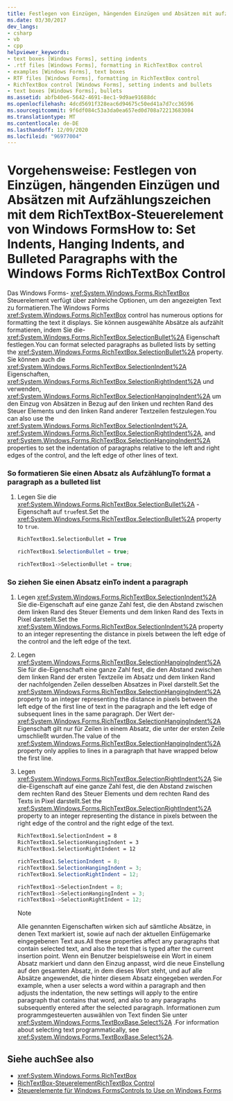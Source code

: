```yaml
---
title: Festlegen von Einzügen, hängenden Einzügen und Absätzen mit aufzählen mit dem RichTextBox-Steuerelement
ms.date: 03/30/2017
dev_langs:
- csharp
- vb
- cpp
helpviewer_keywords:
- text boxes [Windows Forms], setting indents
- .rtf files [Windows Forms], formatting in RichTextBox control
- examples [Windows Forms], text boxes
- RTF files [Windows Forms], formatting in RichTextBox control
- RichTextBox control [Windows Forms], setting indents and bullets
- text boxes [Windows Forms], bullets
ms.assetid: abfb40e6-5642-4691-8ec1-9d9ae91688dc
ms.openlocfilehash: 4dcd5691f328eac6d94675c50ed41a7d7cc36596
ms.sourcegitcommit: 9f6df084c53a3da0ea657ed0d708a72213683084
ms.translationtype: MT
ms.contentlocale: de-DE
ms.lasthandoff: 12/09/2020
ms.locfileid: "96977004"
---
```

# <a name="how-to-set-indents-hanging-indents-and-bulleted-paragraphs-with-the-windows-forms-richtextbox-control"></a><span data-ttu-id="99467-102">Vorgehensweise: Festlegen von Einzügen, hängenden Einzügen und Absätzen mit Aufzählungszeichen mit dem RichTextBox-Steuerelement von Windows Forms</span><span class="sxs-lookup"><span data-stu-id="99467-102">How to: Set Indents, Hanging Indents, and Bulleted Paragraphs with the Windows Forms RichTextBox Control</span></span>
<span data-ttu-id="99467-103">Das Windows Forms- <xref:System.Windows.Forms.RichTextBox> Steuerelement verfügt über zahlreiche Optionen, um den angezeigten Text zu formatieren.</span><span class="sxs-lookup"><span data-stu-id="99467-103">The Windows Forms <xref:System.Windows.Forms.RichTextBox> control has numerous options for formatting the text it displays.</span></span> <span data-ttu-id="99467-104">Sie können ausgewählte Absätze als aufzählt formatieren, indem Sie die- <xref:System.Windows.Forms.RichTextBox.SelectionBullet%2A> Eigenschaft festlegen.</span><span class="sxs-lookup"><span data-stu-id="99467-104">You can format selected paragraphs as bulleted lists by setting the <xref:System.Windows.Forms.RichTextBox.SelectionBullet%2A> property.</span></span> <span data-ttu-id="99467-105">Sie können auch die <xref:System.Windows.Forms.RichTextBox.SelectionIndent%2A> Eigenschaften, <xref:System.Windows.Forms.RichTextBox.SelectionRightIndent%2A> und verwenden, <xref:System.Windows.Forms.RichTextBox.SelectionHangingIndent%2A> um den Einzug von Absätzen in Bezug auf den linken und rechten Rand des Steuer Elements und den linken Rand anderer Textzeilen festzulegen.</span><span class="sxs-lookup"><span data-stu-id="99467-105">You can also use the <xref:System.Windows.Forms.RichTextBox.SelectionIndent%2A>, <xref:System.Windows.Forms.RichTextBox.SelectionRightIndent%2A>, and <xref:System.Windows.Forms.RichTextBox.SelectionHangingIndent%2A> properties to set the indentation of paragraphs relative to the left and right edges of the control, and the left edge of other lines of text.</span></span>  
  
### <a name="to-format-a-paragraph-as-a-bulleted-list"></a><span data-ttu-id="99467-106">So formatieren Sie einen Absatz als Aufzählung</span><span class="sxs-lookup"><span data-stu-id="99467-106">To format a paragraph as a bulleted list</span></span>  
  
1. <span data-ttu-id="99467-107">Legen Sie die <xref:System.Windows.Forms.RichTextBox.SelectionBullet%2A> -Eigenschaft auf `true`fest.</span><span class="sxs-lookup"><span data-stu-id="99467-107">Set the <xref:System.Windows.Forms.RichTextBox.SelectionBullet%2A> property to `true`.</span></span>  
  
    ```vb  
    RichTextBox1.SelectionBullet = True  
    ```  
  
    ```csharp  
    richTextBox1.SelectionBullet = true;  
    ```  
  
    ```cpp  
    richTextBox1->SelectionBullet = true;  
    ```  
  
### <a name="to-indent-a-paragraph"></a><span data-ttu-id="99467-108">So ziehen Sie einen Absatz ein</span><span class="sxs-lookup"><span data-stu-id="99467-108">To indent a paragraph</span></span>  
  
1. <span data-ttu-id="99467-109">Legen <xref:System.Windows.Forms.RichTextBox.SelectionIndent%2A> Sie die-Eigenschaft auf eine ganze Zahl fest, die den Abstand zwischen dem linken Rand des Steuer Elements und dem linken Rand des Texts in Pixel darstellt.</span><span class="sxs-lookup"><span data-stu-id="99467-109">Set the <xref:System.Windows.Forms.RichTextBox.SelectionIndent%2A> property to an integer representing the distance in pixels between the left edge of the control and the left edge of the text.</span></span>  
  
2. <span data-ttu-id="99467-110">Legen <xref:System.Windows.Forms.RichTextBox.SelectionHangingIndent%2A> Sie für die-Eigenschaft eine ganze Zahl fest, die den Abstand zwischen dem linken Rand der ersten Textzeile im Absatz und dem linken Rand der nachfolgenden Zeilen desselben Absatzes in Pixel darstellt.</span><span class="sxs-lookup"><span data-stu-id="99467-110">Set the <xref:System.Windows.Forms.RichTextBox.SelectionHangingIndent%2A> property to an integer representing the distance in pixels between the left edge of the first line of text in the paragraph and the left edge of subsequent lines in the same paragraph.</span></span> <span data-ttu-id="99467-111">Der Wert der- <xref:System.Windows.Forms.RichTextBox.SelectionHangingIndent%2A> Eigenschaft gilt nur für Zeilen in einem Absatz, die unter der ersten Zeile umschließt wurden.</span><span class="sxs-lookup"><span data-stu-id="99467-111">The value of the <xref:System.Windows.Forms.RichTextBox.SelectionHangingIndent%2A> property only applies to lines in a paragraph that have wrapped below the first line.</span></span>  
  
3. <span data-ttu-id="99467-112">Legen <xref:System.Windows.Forms.RichTextBox.SelectionRightIndent%2A> Sie die-Eigenschaft auf eine ganze Zahl fest, die den Abstand zwischen dem rechten Rand des Steuer Elements und dem rechten Rand des Texts in Pixel darstellt.</span><span class="sxs-lookup"><span data-stu-id="99467-112">Set the <xref:System.Windows.Forms.RichTextBox.SelectionRightIndent%2A> property to an integer representing the distance in pixels between the right edge of the control and the right edge of the text.</span></span>  
  
    ```vb  
    RichTextBox1.SelectionIndent = 8  
    RichTextBox1.SelectionHangingIndent = 3  
    RichTextBox1.SelectionRightIndent = 12  
    ```  
  
    ```csharp  
    richTextBox1.SelectionIndent = 8;  
    richTextBox1.SelectionHangingIndent = 3;  
    richTextBox1.SelectionRightIndent = 12;  
    ```  
  
    ```cpp  
    richTextBox1->SelectionIndent = 8;  
    richTextBox1->SelectionHangingIndent = 3;  
    richTextBox1->SelectionRightIndent = 12;  
    ```  
  
    > [!NOTE]
    > <span data-ttu-id="99467-113">Alle genannten Eigenschaften wirken sich auf sämtliche Absätze, in denen Text markiert ist, sowie auf nach der aktuellen Einfügemarke eingegebenen Text aus.</span><span class="sxs-lookup"><span data-stu-id="99467-113">All these properties affect any paragraphs that contain selected text, and also the text that is typed after the current insertion point.</span></span> <span data-ttu-id="99467-114">Wenn ein Benutzer beispielsweise ein Wort in einem Absatz markiert und dann den Einzug anpasst, wird die neue Einstellung auf den gesamten Absatz, in dem dieses Wort steht, und auf alle Absätze angewendet, die hinter diesem Absatz eingegeben werden.</span><span class="sxs-lookup"><span data-stu-id="99467-114">For example, when a user selects a word within a paragraph and then adjusts the indentation, the new settings will apply to the entire paragraph that contains that word, and also to any paragraphs subsequently entered after the selected paragraph.</span></span> <span data-ttu-id="99467-115">Informationen zum programmgesteuerten auswählen von Text finden Sie unter <xref:System.Windows.Forms.TextBoxBase.Select%2A> .</span><span class="sxs-lookup"><span data-stu-id="99467-115">For information about selecting text programmatically, see <xref:System.Windows.Forms.TextBoxBase.Select%2A>.</span></span>  
  
## <a name="see-also"></a><span data-ttu-id="99467-116">Siehe auch</span><span class="sxs-lookup"><span data-stu-id="99467-116">See also</span></span>

- <xref:System.Windows.Forms.RichTextBox>
- [<span data-ttu-id="99467-117">RichTextBox-Steuerelement</span><span class="sxs-lookup"><span data-stu-id="99467-117">RichTextBox Control</span></span>](richtextbox-control-windows-forms.md)
- [<span data-ttu-id="99467-118">Steuerelemente für Windows Forms</span><span class="sxs-lookup"><span data-stu-id="99467-118">Controls to Use on Windows Forms</span></span>](controls-to-use-on-windows-forms.md)
